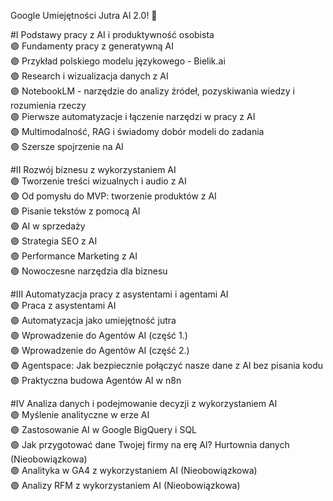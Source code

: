 
Google Umiejętności Jutra AI 2.0! 🤗    

#I  Podstawy pracy z AI i produktywność osobista  
🟣 Fundamenty pracy z generatywną AI  
🟣 Przykład polskiego modelu językowego - Bielik.ai  
🟣 Research i wizualizacja danych z AI  
🟣 NotebookLM - narzędzie do analizy źródeł, pozyskiwania wiedzy i rozumienia rzeczy  
🟣 Pierwsze automatyzacje i łączenie narzędzi w pracy z AI  
🟣 Multimodalność, RAG i świadomy dobór modeli do zadania  
🟣 Szersze spojrzenie na AI

#II  Rozwój biznesu z wykorzystaniem AI  
🟣 Tworzenie treści wizualnych i audio z AI  
🟣 Od pomysłu do MVP: tworzenie produktów z AI  
🟣 Pisanie tekstów z pomocą AI  
🟣 AI w sprzedaży  
🟣 Strategia SEO z AI  
🟣 Performance Marketing z AI  
🟣 Nowoczesne narzędzia dla biznesu  

#III Automatyzacja pracy z asystentami i agentami AI  
🟣 Praca z asystentami AI  
🟣 Automatyzacja jako umiejętność jutra  
🟣 Wprowadzenie do Agentów AI (część 1.)  
🟣 Wprowadzenie do Agentów AI (część 2.)  
🟣 Agentspace: Jak bezpiecznie połączyć nasze dane z AI bez pisania kodu  
🟣 Praktyczna budowa Agentów AI w n8n  


#IV Analiza danych i podejmowanie decyzji z wykorzystaniem AI  
🟣 Myślenie analityczne w erze AI  
🟣 Zastosowanie AI w Google BigQuery i SQL  
🟣 Jak przygotować dane Twojej firmy na erę AI? Hurtownia danych (Nieobowiązkowa)  
🟣 Analityka w GA4 z wykorzystaniem AI (Nieobowiązkowa)  
🟣 Analizy RFM z wykorzystaniem AI (Nieobowiązkowa)  